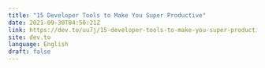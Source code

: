 ```yaml
---
title: "15 Developer Tools to Make You Super Productive"
date: 2021-09-30T04:50:21Z
link: https://dev.to/uu7j/15-developer-tools-to-make-you-super-productive-4an4?utm_medium=RSS&utm_source=news.12bit.vn
site: dev.to
language: English
draft: false
---
```

